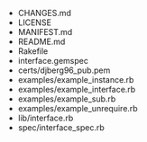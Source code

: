 * CHANGES.md
* LICENSE
* MANIFEST.md
* README.md
* Rakefile
* interface.gemspec
* certs/djberg96_pub.pem
* examples/example_instance.rb
* examples/example_interface.rb
* examples/example_sub.rb
* examples/example_unrequire.rb
* lib/interface.rb
* spec/interface_spec.rb
